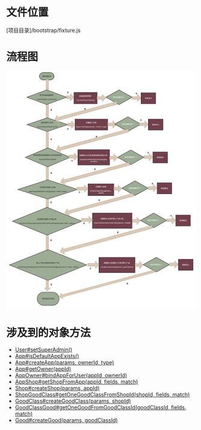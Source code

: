<!-- TITLE: 服务器启动流程 -->
<!-- SUBTITLE: 描述服务器启动涉及到的默认数据插入和判断 -->

# 文件位置
[项目目录]/bootstrap/fixture.js
# 流程图
![Serverstartupflow](/uploads/flows/serverstartupflow.png "Serverstartupflow")

# 涉及到的对象方法
* [User#setSuperAdmin()](/User#set-super-admin)
* [App#isDefaultAppExists()](/app模型#is-default-app-exists)
* [App#createApp(params, ownerId, type)](/app模型#create-app-params-owner-id-type)
* [App#getOwner(appId)](/App#getOwner(appId))
* [AppOwner#bindAppForUser(appId, ownerId)](/AppOwner#bind-app-for-user-app-id-owner-id)
* [AppShop#getShopFromApp(appId, fields, match)](/AppShop#get-shop-from-app-app-id-fields-match)
* [Shop#createShop(params, appId)](/Shop#create-shop-params-app-id)
* [ShopGoodClass#getOneGoodClassFromShopId(shopId, fields, match)](/ShopGoodClass#get-one-good-class-from-shop-id-shop-id-fields-match)
* [GoodClass#createGoodClass(params, shopId)](/GoodClass#create-good-class-params-shop-id)
* [GoodClassGood#getOneGoodFromGoodClassId(goodClassId, fields, match)](/GoodClassGood#get-one-good-from-good-class-id-good-class-id-fields-match)
* [Good#createGood(params, goodClassId)](/Good#create-good-params-good-class-id)